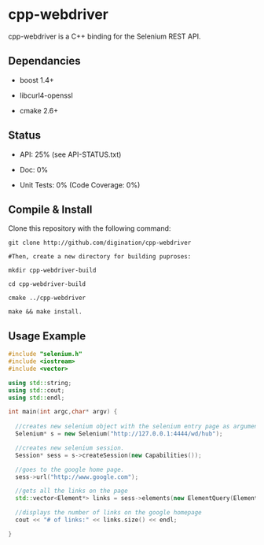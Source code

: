cpp-webdriver
=============

cpp-webdriver is a C++ binding for the Selenium REST API.

Dependancies
------------

* boost 1.4+

* libcurl4-openssl

* cmake 2.6+

Status
------

* API: 25% (see API-STATUS.txt)

* Doc: 0%

* Unit Tests: 0% (Code Coverage: 0%)


Compile & Install
-----------------

Clone this repository with the following command:

```shell
git clone http://github.com/digination/cpp-webdriver

#Then, create a new directory for building puproses:

mkdir cpp-webdriver-build

cd cpp-webdriver-build

cmake ../cpp-webdriver

make && make install.
```

Usage Example
-------------

```C++
#include "selenium.h"
#include <iostream>
#include <vector>

using std::string;
using std::cout;
using std::endl;

int main(int argc,char* argv) {
	
  //creates new selenium object with the selenium entry page as argument.
  Selenium* s = new Selenium("http://127.0.0.1:4444/wd/hub");

  //creates new selenium session.    
  Session* sess = s->createSession(new Capabilities());

  //goes to the google home page.
  sess->url("http://www.google.com");

  //gets all the links on the page
  std::vector<Element*> links = sess->elements(new ElementQuery(ElementQuery::STRAT_TAG_NAME,"a"));

  //displays the number of links on the google homepage
  cout << "# of links:" << links.size() << endl;

}
```

